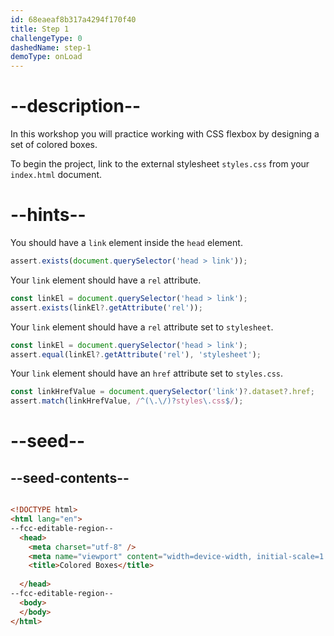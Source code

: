 ```yaml
---
id: 68eaeaf8b317a4294f170f40
title: Step 1
challengeType: 0
dashedName: step-1
demoType: onLoad
---
```


# --description--

In this workshop you will practice working with CSS flexbox by designing a set of colored boxes.

To begin the project, link to the external stylesheet `styles.css` from your `index.html` document.

# --hints--

You should have a `link` element inside the `head` element.

```js
assert.exists(document.querySelector('head > link'));
```

Your `link` element should have a `rel` attribute.

```js
const linkEl = document.querySelector('head > link');
assert.exists(linkEl?.getAttribute('rel'));
```

Your `link` element should have a `rel` attribute set to `stylesheet`.

```js
const linkEl = document.querySelector('head > link');
assert.equal(linkEl?.getAttribute('rel'), 'stylesheet');
```

Your `link` element should have an `href` attribute set to `styles.css`.

```js
const linkHrefValue = document.querySelector('link')?.dataset?.href;
assert.match(linkHrefValue, /^(\.\/)?styles\.css$/);
```

# --seed--

## --seed-contents--

```html

<!DOCTYPE html>
<html lang="en">
--fcc-editable-region--
  <head>
    <meta charset="utf-8" />
    <meta name="viewport" content="width=device-width, initial-scale=1.0" />
    <title>Colored Boxes</title>
    
  </head>
--fcc-editable-region--  
  <body>
  </body>
</html>

```
